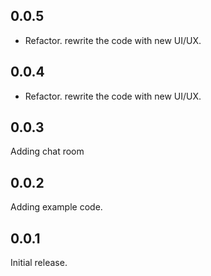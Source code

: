 ## 0.0.5
* Refactor. rewrite the code with new UI/UX.

## 0.0.4
* Refactor. rewrite the code with new UI/UX.

## 0.0.3
Adding chat room

## 0.0.2
Adding example code.

## 0.0.1
Initial release.
